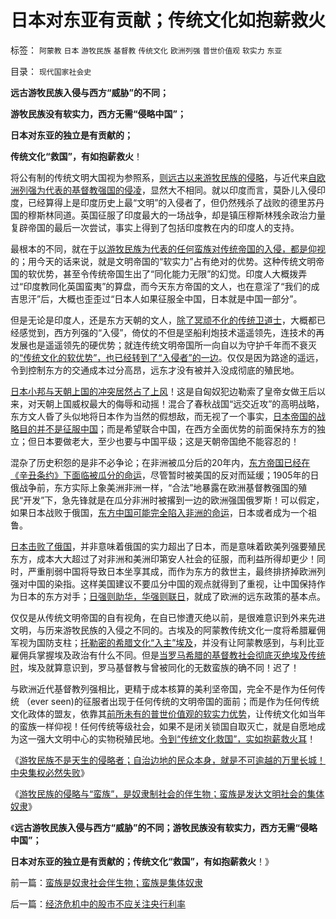 # 日本对东亚有贡献；传统文化如抱薪救火

标签： `阿蒙教` `日本` `游牧民族` `基督教` `传统文化` `欧洲列强` `普世价值观` `软实力` `东亚` 

目录： `现代国家社会史`

**远古游牧民族入侵与西方“威胁”的不同；**

**游牧民族没有软实力，西方无需“侵略中国”；**

**日本对东亚的独立是有贡献的；**

**传统文化“救国”，有如抱薪救火**！

将公有制的传统文明大国视为参照系，[则远古以来游牧民族的侵略](../../../2008/11/27/血的教训：不要妖魔化敌人.md)，与近代来[自欧洲列强为代表的基督教强国的侵凌](../../../2010/10/28/法西斯和基督教沙文主义.md)，显然大不相同。就以印度而言，莫卧儿入侵印度，已经算得上是印度历史上最“文明”的入侵者了，但仍然残杀了战败的德里苏丹国的穆斯林同道。英国征服了印度最大的一场战争，却是镇压穆斯林残余政治力量复辟帝国的最后一次尝试，事实上得到了包括印度教在内的印度人的支持。

最根本的不同，就在于[以游牧民族为代表的任何蛮族对传统帝国的入侵，都是仰视](../../../2008/11/24/中国150&nbsp;年来失败根本原因.md)的；用今天的话来说，就是文明帝国的“软实力”占有绝对的优势。这种传统文明帝国的软优势，甚至令传统帝国生出了“同化能力无限”的幻觉。印度人大概拨弄过“印度教同化英国蛮夷”的算盘，而今天东方帝国的文人，也在意淫了“我们的成吉思汗”后，大概也歪歪过“日本人如果征服全中国，日本就是中国一部分”。

但是无论是印度人，还是东方天朝的文人，[除了冥顽不化的传统卫道士](../../../2010/11/11/为什么到处都宣扬“普世的价值观”.md)，大概都已经感觉到，西方列强的“入侵”，倚仗的不但是坚船利炮技术遥遥领先，连技术的再发展也是遥遥领先的硬优势；就连传统文明帝国所一向自以为守护千年而不衰灭的[“传统文化的软优势”，也已经转到了“入侵者”的一边](../../../2009/7/5/美国软实力是人权普世个体价值观.md)。仅仅是因为路途的遥远，令到控制东方的交通成本过分高昂，远东才没有被并入没成彻底的殖民地。

[日本小邦与天朝上国的冲突居然占了上风](../../../2011/8/18/冤杀方伯谦！.md)！这是自匈奴犯边勒索了皇帝女做王后以来，对天朝上国威权最大的侮辱和动摇！混合了春秋战国“远交近攻”的高明战略，东方文人昏了头似地将日本作为当然的假想敌，而无视了一个事实，[日本帝国的战略目的并不是征服中国](../../../2009/12/10/日本从来没有征服中国的完整计划.md)；而是希望联合中国，在西方全面优势的前面保持东方的独立；但日本要做老大，至少也要与中国平级；这是天朝帝国绝不能容忍的！

混杂了历史积怨的是非不必争论；在非洲被瓜分后的20年内，[东方帝国已经在《辛丑条约》下面临被瓜分的命运](../../../2011/1/10/八国联军“被”侵华，北洋政治和东南互保.md)，尽管暂时被美国的反对而延缓；1905年的日俄战争前，东方实际上象美洲非洲一样，“合法”地暴露在欧洲基督教强国的殖民“开发”下，急先锋就是在瓜分非洲时被撂到一边的欧洲强国俄罗斯！可以假定，如果日本战败于俄国，[东方中国可能完全陷入非洲的命运](../../../2010/10/30/辛丑“东南互保”保中华一脉能存没有象非洲一样被瓜分.md)，日本或者成为一个祖鲁。

[日本击败了俄国](../../../2010/10/27/民族主义：西方文艺复兴，东方王朝复古.md)，并非意味着俄国的实力超出了日本，而是意味着欧美列强要殖民东方，成本大大超过了对非洲和美洲印第安人社会的征服，而利益所得却更少！同时，严重削弱中国将导致日本坐享其成，而作为东方的救世主，最终排挤掉欧洲列强对中国的染指。这样美国建议不要瓜分中国的观点就得到了重视，让中国保持作为日本的东方对手；[日强则助华，华强则联日](../../../2011/1/14/日本的战争目的和汪精卫南京政权的性质.md)，就成了欧洲的远东政策的基本点。

仅仅是从传统文明帝国的自有视角，在自已惨遭灭绝以前，是很难意识到外来先进文明，与历来游牧民族的入侵之不同的。古埃及的阿蒙教传统文化一度将希腊雇佣军视为国防支柱；[托勒密的希腊文化“入主”埃及](../../../2010/5/25/西方国家第一个东方殖民地，亚历山大里亚.md)，并没有让阿蒙教感到，与利比亚雇佣兵掌握埃及政治有什么不同。但是[当罗马希腊的基督教社会彻底灭绝埃及传统时](../../../2010/5/13/Serapis神庙标志埃及文明最后湮灭.md)，埃及就算意识到，罗马基督教与曾被同化的无数蛮族的确不同！迟了！

与欧洲近代基督教列强相比，更精于成本核算的美利坚帝国，完全不是作为任何传统 （ever
seen)的征服者出现于任何传统的文明帝国的面前；而是作为任何传统文化政体的盟友，依靠其[前所未有的普世价值观的软实力优势](../../../2010/9/13/中国和美国的软实力巨大差距在那里？.md)，让传统文化如当年的蛮族一样仰视！任何传统等级社会，如果不是闭关锁国自取灭亡，就是自愿地成为这一强大文明中心的实物税殖民地。[令到“传统文化救国”，实如抱薪救火耳](../../../2009/7/5/软实力是什么？中国，美国，阿拉伯的软实力？.md)！

《[游牧民族不是天生的侵略者；自治边地的民众本身，就是不可逾越的万里长城！中央集权必然失败](../../../2011/8/18/欧洲资本主义没有从美洲“资本积累”.md)》

《[游牧民族的侵略与“蛮族”，是奴隶制社会的伴生物；蛮族是发达文明社会的集体奴隶](../../../2011/8/22/蛮族是奴隶社会伴生物；蛮族是集体奴隶.md)》

《**远古游牧民族入侵与西方“威胁”的不同；游牧民族没有软实力，西方无需“侵略中国”；**

**日本对东亚的独立是有贡献的；传统文化“救国”，有如抱薪救火**！》

前一篇：[蛮族是奴隶社会伴生物；蛮族是集体奴隶](../../../2011/8/22/蛮族是奴隶社会伴生物；蛮族是集体奴隶.md)

后一篇：[经济危机中的股市不应关注央行利率](../../../2011/8/23/经济危机中的股市不应关注央行利率.md)